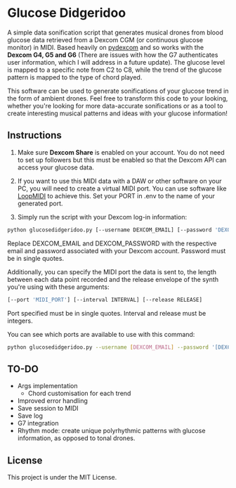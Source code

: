 # Glucose Didgeridoo

A simple data sonification script that generates musical drones from blood glucose data retrieved from a Dexcom CGM (or continuous glucose monitor) in MIDI. Based heavily on [pydexcom](https://github.com/gagebenne/pydexcom) and so works with the **Dexcom G4, G5 and G6** (There are issues with how the G7 authenticates user information, which I will address in a future update). The glucose level is mapped to a specific note from C2 to C8, while the trend of the glucose pattern is mapped to the type of chord played.

This software can be used to generate sonifications of your glucose trend in the form of ambient drones. Feel free to transform this code to your looking, whether you're looking for more data-accurate sonifications or as a tool to create interesting musical patterns and ideas with your glucose information!

## Instructions

1. Make sure **Dexcom Share** is enabled on your account. You do not need to set up followers but this must be enabled so that the Dexcom API can access your glucose data.

2. If you want to use this MIDI data with a DAW or other software on your PC, you will need to create a virtual MIDI port. You can use software like [LoopMIDI](https://www.tobias-erichsen.de/software/loopmidi.html) to achieve this. Set your PORT in .env to the name of your generated port.

3. Simply run the script with your Dexcom log-in information:

```bash
python glucosedidgeridoo.py [--username DEXCOM_EMAIL] [--password 'DEXCOM_PASSWORD']
```

Replace DEXCOM_EMAIL and DEXCOM_PASSWORD with the respective email and password associated with your Dexcom account. Password must be in single quotes.

Additionally, you can specify the MIDI port the data is sent to, the length between each data point recorded and the release envelope of the synth you're using with these arguments:

```bash
[--port 'MIDI_PORT'] [--interval INTERVAL] [--release RELEASE] 
```

Port specified must be in single quotes. Interval and release must be integers.

You can see which ports are available to use with this command:

```bash
python glucosedidgeridoo.py --username [DEXCOM_EMAIL] --password '[DEXCOM_PASSWORD]' --list-ports
```

## TO-DO

* Args implementation
  * Chord customisation for each trend
* Improved error handling
* Save session to MIDI
* Save log
* G7 integration
* Rhythm mode: create unique polyrhythmic patterns with glucose information, as opposed to tonal drones.

## License

This project is under the MIT License.
